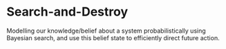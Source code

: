 # Search-and-Destroy
Modelling our knowledge/belief about a system probabilistically using Bayesian search, and use this belief state to efficiently direct future action.
